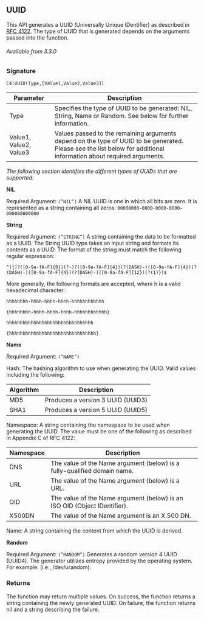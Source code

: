 ## UUID

This API generates a UUID (Universally Unique IDentifier) as described in [RFC 4122][1]. The type of UUID that is generated depends on the arguments passed into the function.

###### Available from 3.3.0


### Signature

`C4:UUID(Type,[Value1,Value2,Value3])`


| Parameter | Description |
| --- | --- |
| Type | Specifies the type of UUID to be generated: NIL, String, Name or Random. See below for further information. |
| Value1, Value2, Value3 | Values passed to the remaining arguments depend on the type of UUID to be generated. Please see the list below for additional information about required arguments. |

_The following section identifies the different types of UUIDs that are supported:_

**NIL**

Required Argument: `(”NIL”)`
A NIL UUID is one in which all bits are zero. It is represented as a string containing all zeros: `00000000-0000-0000-0000-000000000000`


**String**

Required Argument: `(”STRING”)`
A string containing the data to be formatted as a UUID. The String UUID type takes an input string and formats its contents as a UUID. The format of the string must match the following regular expression:

`^({)?([0-9a-fA-F]{8})(?-)?([0-9a-fA-F]{4})(?(DASH)-)([0-9a-fA-F]{4})(?(DASH)-)([0-9a-fA-F]{4})(?(DASH)-)([0-9a-fA-F]{12})(?(1)})$`

More generally, the following formats are accepted, where h is a valid hexadecimal character:

`hhhhhhhh-hhhh-hhhh-hhhh-hhhhhhhhhhhh`

`{hhhhhhhh-hhhh-hhhh-hhhh-hhhhhhhhhhhh}`

`hhhhhhhhhhhhhhhhhhhhhhhhhhhhhhhh`

`{hhhhhhhhhhhhhhhhhhhhhhhhhhhhhhhh}`


**Name**

Required Argument: `(”NAME”)`

Hash: The hashing algorithm to use when generating the UUID. Valid values including the following:

| Algorithm | Description |
| --- | --- |
| MD5 | Produces a version 3 UUID (UUID3) |
| SHA1 | Produces a version 5 UUID (UUID5) |

Namespace: A string containing the namespace to be used when generating the UUID. The value must be one of the following as described in Appendix C of RFC 4122:

| Namespace | Description |
| --- | --- |
| DNS | The value of the Name argument (below) is a fully-qualified domain name. |
| URL | The value of the Name argument (below) is a URL. |
| OID | The value of the Name argument (below) is an ISO OID (Object IDentifier). |
| X500DN | The value of the Name argument is an X.500 DN. |

Name: A string containing the content from which the UUID is derived.


**Random**

Required Argument: `(”RANDOM”)`
Generates a random version 4 UUID (UUID4). The generator utilizes entropy provided by the operating system. For example: (i.e., /dev/urandom).


### Returns

The function may return multiple values. On success, the function returns a string containing the newly generated UUID. On failure, the function returns nil and a string describing the failure.

[1]:	https://www.ietf.org/rfc/rfc4122.txt
